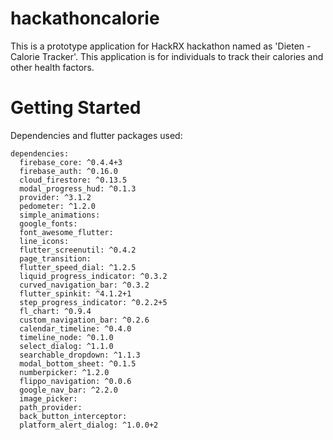 # hackathoncalorie

This is a prototype application for HackRX hackathon named as 'Dieten - Calorie Tracker'. This application is for individuals to track their calories and other health factors.

# Getting Started

Dependencies and flutter packages used:

```green
dependencies:
  firebase_core: ^0.4.4+3
  firebase_auth: ^0.16.0
  cloud_firestore: ^0.13.5
  modal_progress_hud: ^0.1.3
  provider: ^3.1.2
  pedometer: ^1.2.0
  simple_animations:
  google_fonts:
  font_awesome_flutter:
  line_icons:
  flutter_screenutil: ^0.4.2
  page_transition:
  flutter_speed_dial: ^1.2.5
  liquid_progress_indicator: ^0.3.2
  curved_navigation_bar: ^0.3.2
  flutter_spinkit: ^4.1.2+1
  step_progress_indicator: ^0.2.2+5
  fl_chart: ^0.9.4
  custom_navigation_bar: ^0.2.6
  calendar_timeline: ^0.4.0
  timeline_node: ^0.1.0
  select_dialog: ^1.1.0
  searchable_dropdown: ^1.1.3
  modal_bottom_sheet: ^0.1.5
  numberpicker: ^1.2.0
  flippo_navigation: ^0.0.6
  google_nav_bar: ^2.2.0
  image_picker:
  path_provider:
  back_button_interceptor:
  platform_alert_dialog: ^1.0.0+2
```
  
